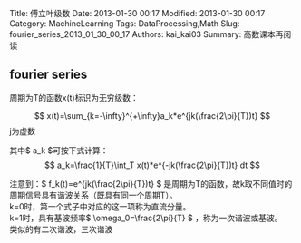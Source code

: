 ﻿Title: 傅立叶级数
Date: 2013-01-30 00:17
Modified: 2013-01-30 00:17
Category: MachineLearning
Tags: DataProcessing,Math
Slug:  fourier_series_2013_01_30_00_17
Authors: kai_kai03
Summary: 高数课本再阅读

## fourier series ##

周期为T的函数x(t)标识为无穷级数：

$$ x(t)=\sum_{k=-\infty}^{+\infty}a_k*e^{jk(\frac{2\pi}{T})t} $$
j为虚数

其中$ a_k $可按下式计算：
$$ a_k=\frac{1}{T}\int_T x(t)*e^{-jk(\frac{2\pi}{T})t} dt $$

注意到：$ f_k(t)=e^{jk(\frac{2\pi}{T})t} $ 是周期为T的函数，故k取不同值时的周期信号具有谐波关系（既具有同一个周期T）。<br>
k=0时，第一个式子中对应的这一项称为直流分量。<br>
k=1时，具有基波频率$ \omega_0=\frac{2\pi}{T} $ ，称为一次谐波或基波。<br>
类似的有二次谐波，三次谐波
